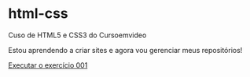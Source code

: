 # html-css
 Cuso de HTML5 e CSS3 do Cursoemvideo

 Estou aprendendo a criar sites e agora vou gerenciar meus repositórios!

<a href="https://marcellalmeida.github.io/html-css/exercicios/ex001/index.html">Executar o exercício 001</a>
